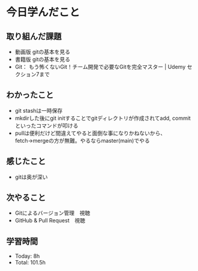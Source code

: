 # 今日学んだこと
## 取り組んだ課題
- 動画版 gitの基本を見る
- 書籍版 gitの基本を見る
- Git： もう怖くないGit！チーム開発で必要なGitを完全マスター | Udemy セクション7まで
## わかったこと
- git stashは一時保存
- mkdirした後にgit initすることでgitディレクトリが作成されてadd, commitといったコマンドが叩ける
- pullは便利だけど間違えてやると面倒な事になりかねないから、fetch→mergeの方が無難。やるならmaster(main)でやる
## 感じたこと
- gitは奥が深い
## 次やること
- Gitによるバージョン管理　視聴
- GitHub & Pull Request　視聴
## 学習時間
- Today: 8h
- Total: 101.5h